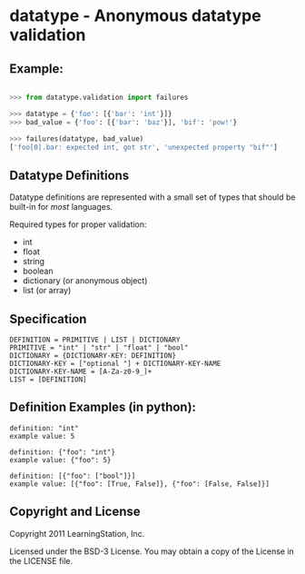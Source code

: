 datatype - Anonymous datatype validation
========================================

Example:
--------

```python

>>> from datatype.validation import failures

>>> datatype = {'foo': [{'bar': 'int'}]}
>>> bad_value = {'foo': [{'bar': 'baz'}], 'bif': 'pow!'}

>>> failures(datatype, bad_value)
['foo[0].bar: expected int, got str', 'unexpected property "bif"']

```

Datatype Definitions
--------------------

Datatype definitions are represented with a small set of types that should be
built-in for *most* languages.

Required types for proper validation:

* int
* float
* string
* boolean
* dictionary (or anonymous object)
* list (or array)


Specification
-------------

    DEFINITION = PRIMITIVE | LIST | DICTIONARY
    PRIMITIVE = "int" | "str" | "float" | "bool"
    DICTIONARY = {DICTIONARY-KEY: DEFINITION}
    DICTIONARY-KEY = ["optional "] + DICTIONARY-KEY-NAME
    DICTIONARY-KEY-NAME = [A-Za-z0-9_]+
    LIST = [DEFINITION]


Definition Examples (in python):
--------------------------------

    definition: "int"
    example value: 5

    definition: {"foo": "int"}
    example value: {"foo": 5}

    definition: [{"foo": ["bool"]}]
    example value: [{"foo": [True, False]}, {"foo": [False, False]}]


Copyright and License
---------------------

Copyright 2011 LearningStation, Inc.

Licensed under the BSD-3 License.  You may obtain a copy of the License in the
LICENSE file.

